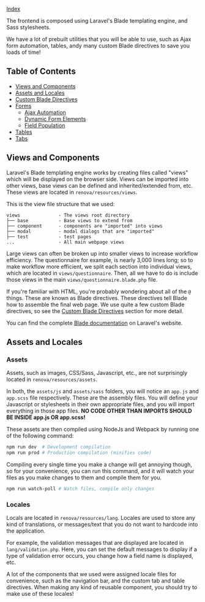 [Index](../index.html)

The frontend is composed using Laravel's Blade templating engine, and Sass stylesheets.

We have a lot of prebuilt utilities that you will be able to use, such as Ajax form automation, tables, andy many custom Blade directives to save you loads of time!

## Table of Contents

- [Views and Components](#views-and-components)
- [Assets and Locales](#assets-and-locales)
- [Custom Blade Directives](./custom_blade_directives.html)
- [Forms](./forms.html)
	- [Ajax Automation](#ajax-automation)
	- [Dynamic Form Elements](#dynamic-form-elements)
	- [Field Population](#field-population)
- [Tables](./tables.html)
- [Tabs](./tabs.html)

## Views and Components

Laravel's Blade templating engine works by creating files called "views" which will be displayed on the browser side. Views can be imported into other views, base views can be defined and inherited/extended from, etc. These views are located in `renova/resources/views`.

This is the view file structure that we used:

	views              - The views root directory
    ├── base           - Base views to extend from
    ├── component      - components are "imported" into views
    ├── modal          - modal dialogs that are "imported"
    ├── test           - test pages
	...                - All main webpage views

Large views can often be broken up into smaller views to increase workflow efficiency. The questionnaire for example, is nearly 3,000 lines long; so to make workflow more efficient, we split each section into individual views, which are located in `views/questionnaire`. Then, all we have to do is include those views in the main `views/questionnaire.blade.php` file.

If you're familiar with HTML, you're probably wondering about all of the `@` things. These are known as Blade directives. These directives tell Blade how to assemble the final web page. We use quite a few custom Blade directives, so see the [Custom Blade Directives](./custom_blade_directives.html) section for more detail.

You can find the complete [Blade documentation](https://laravel.com/docs/5.6/blade) on Laravel's website.

## Assets and Locales

### Assets
Assets, such as images, CSS/Sass, Javascript, etc., are not surprisingly located in `renova/resources/assets`.

In both, the `assets/js` and `assets/sass` folders, you will notice an `app.js` and `app.scss` file respectively. These are the assembly files. You will define your Javascript or stylesheets in their own appropriate files, and you will import everything in those app files. **NO CODE OTHER THAN IMPORTS SHOULD BE INSIDE app.js OR app.scss!**

These assets are then compiled using NodeJs and Webpack by running one of the following command:
```sh
npm run dev  # Development compilation
npm run prod # Production compilation (minifies code)
```

Compiling every single time you make a change will get annoying though, so for your convenience, you can run this command, and it will watch your files as you make changes to them and compile them for you.
```sh
npm run watch-poll # Watch files, compile only changes
```

### Locales
Locals are located in `renova/resources/lang`. Locales are used to store any kind of translations, or messages/text that you do not want to hardcode into the application.

For example, the validation messages that are displayed are located in `lang/validation.php`. Here, you can set the default messages to display if a type of validation error occurs, you change how a field name is displayed, etc.

A lot of the components that we used were assigned locale files for convenience, such as the navigation bar, and the custom tab and table directives. When making any kind of reusable component, you should try to make use of these locales!


